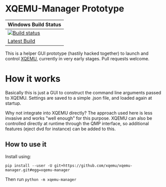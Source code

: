 # XQEMU-Manager Prototype

| Windows Build Status |
| -------------------- |
| [![Build status](https://ci.appveyor.com/api/projects/status/9hb88yawy54b0086/branch/master?svg=true)](https://ci.appveyor.com/project/xqemu-bot/xqemu-manager?branch=master) |
| [Latest Build](https://ci.appveyor.com/api/projects/xqemu-bot/xqemu-manager/artifacts/xqemu-manager.zip?branch=master&pr=false) |

This is a helper GUI prototype (hastily hacked together) to launch and control
[XQEMU](http://github.com/xqemu/xqemu), currently in very early stages. Pull
requests welcome.

# How it works

Basically this is just a GUI to construct the command line arguments passed
to XQEMU. Settings are saved to a simple .json file, and loaded again at
startup.

Why not integrate into XQEMU directly? The approach used here is less invasive
and works "well enough" for this purpose. XQEMU can also be controlled directly
at runtime through the QMP interface, so additional features (eject dvd for
instance) can be added to this.

## How to use it

Install using:

```
pip install --user -U git+https://github.com/xqemu/xqemu-manager.git#egg=xqemu-manager
```

Then run `python -m xqemu-manager`
